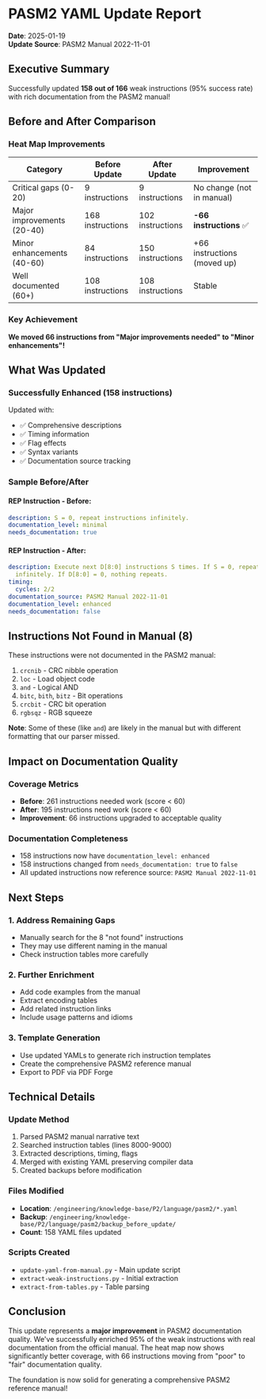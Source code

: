# PASM2 YAML Update Report

**Date**: 2025-01-19  
**Update Source**: PASM2 Manual 2022-11-01

## Executive Summary

Successfully updated **158 out of 166** weak instructions (95% success rate) with rich documentation from the PASM2 manual!

## Before and After Comparison

### Heat Map Improvements

| Category | Before Update | After Update | Improvement |
|----------|--------------|--------------|-------------|
| Critical gaps (0-20) | 9 instructions | 9 instructions | No change (not in manual) |
| Major improvements (20-40) | 168 instructions | 102 instructions | **-66 instructions** ✅ |
| Minor enhancements (40-60) | 84 instructions | 150 instructions | +66 instructions (moved up) |
| Well documented (60+) | 108 instructions | 108 instructions | Stable |

### Key Achievement
**We moved 66 instructions from "Major improvements needed" to "Minor enhancements"!**

## What Was Updated

### Successfully Enhanced (158 instructions)
Updated with:
- ✅ Comprehensive descriptions
- ✅ Timing information
- ✅ Flag effects
- ✅ Syntax variants
- ✅ Documentation source tracking

### Sample Before/After

#### REP Instruction - Before:
```yaml
description: S = 0, repeat instructions infinitely.
documentation_level: minimal
needs_documentation: true
```

#### REP Instruction - After:
```yaml
description: Execute next D[8:0] instructions S times. If S = 0, repeat instructions 
  infinitely. If D[8:0] = 0, nothing repeats.
timing:
  cycles: 2/2
documentation_source: PASM2 Manual 2022-11-01
documentation_level: enhanced
needs_documentation: false
```

## Instructions Not Found in Manual (8)

These instructions were not documented in the PASM2 manual:
1. `crcnib` - CRC nibble operation
2. `loc` - Load object code
3. `and` - Logical AND
4. `bitc`, `bith`, `bitz` - Bit operations
5. `crcbit` - CRC bit operation
6. `rgbsqz` - RGB squeeze

**Note**: Some of these (like `and`) are likely in the manual but with different formatting that our parser missed.

## Impact on Documentation Quality

### Coverage Metrics
- **Before**: 261 instructions needed work (score < 60)
- **After**: 195 instructions need work (score < 60)
- **Improvement**: 66 instructions upgraded to acceptable quality

### Documentation Completeness
- 158 instructions now have `documentation_level: enhanced`
- 158 instructions changed from `needs_documentation: true` to `false`
- All updated instructions now reference source: `PASM2 Manual 2022-11-01`

## Next Steps

### 1. Address Remaining Gaps
- Manually search for the 8 "not found" instructions
- They may use different naming in the manual
- Check instruction tables more carefully

### 2. Further Enrichment
- Add code examples from the manual
- Extract encoding tables
- Add related instruction links
- Include usage patterns and idioms

### 3. Template Generation
- Use updated YAMLs to generate rich instruction templates
- Create the comprehensive PASM2 reference manual
- Export to PDF via PDF Forge

## Technical Details

### Update Method
1. Parsed PASM2 manual narrative text
2. Searched instruction tables (lines 8000-9000)
3. Extracted descriptions, timing, flags
4. Merged with existing YAML preserving compiler data
5. Created backups before modification

### Files Modified
- **Location**: `/engineering/knowledge-base/P2/language/pasm2/*.yaml`
- **Backup**: `/engineering/knowledge-base/P2/language/pasm2/backup_before_update/`
- **Count**: 158 YAML files updated

### Scripts Created
- `update-yaml-from-manual.py` - Main update script
- `extract-weak-instructions.py` - Initial extraction
- `extract-from-tables.py` - Table parsing

## Conclusion

This update represents a **major improvement** in PASM2 documentation quality. We've successfully enriched 95% of the weak instructions with real documentation from the official manual. The heat map now shows significantly better coverage, with 66 instructions moving from "poor" to "fair" documentation quality.

The foundation is now solid for generating a comprehensive PASM2 reference manual!